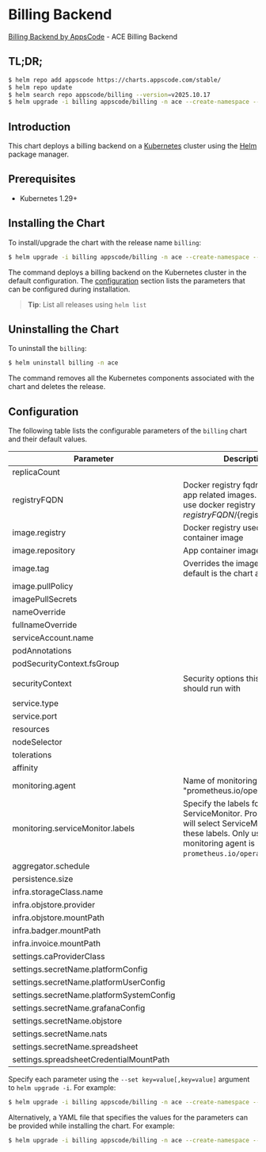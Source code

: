 # Billing Backend

[Billing Backend by AppsCode](https://github.com/appscode-cloud) - ACE Billing Backend

## TL;DR;

```bash
$ helm repo add appscode https://charts.appscode.com/stable/
$ helm repo update
$ helm search repo appscode/billing --version=v2025.10.17
$ helm upgrade -i billing appscode/billing -n ace --create-namespace --version=v2025.10.17
```

## Introduction

This chart deploys a billing backend on a [Kubernetes](http://kubernetes.io) cluster using the [Helm](https://helm.sh) package manager.

## Prerequisites

- Kubernetes 1.29+

## Installing the Chart

To install/upgrade the chart with the release name `billing`:

```bash
$ helm upgrade -i billing appscode/billing -n ace --create-namespace --version=v2025.10.17
```

The command deploys a billing backend on the Kubernetes cluster in the default configuration. The [configuration](#configuration) section lists the parameters that can be configured during installation.

> **Tip**: List all releases using `helm list`

## Uninstalling the Chart

To uninstall the `billing`:

```bash
$ helm uninstall billing -n ace
```

The command removes all the Kubernetes components associated with the chart and deletes the release.

## Configuration

The following table lists the configurable parameters of the `billing` chart and their default values.

|                Parameter                 |                                                                             Description                                                                             |                                                                                            Default                                                                                             |
|------------------------------------------|---------------------------------------------------------------------------------------------------------------------------------------------------------------------|------------------------------------------------------------------------------------------------------------------------------------------------------------------------------------------------|
| replicaCount                             |                                                                                                                                                                     | <code>3</code>                                                                                                                                                                                 |
| registryFQDN                             | Docker registry fqdn used to pull app related images. Set this to use docker registry hosted at ${registryFQDN}/${registry}/${image}                                | <code>ghcr.io</code>                                                                                                                                                                           |
| image.registry                           | Docker registry used to pull app container image                                                                                                                    | <code>appscode</code>                                                                                                                                                                          |
| image.repository                         | App container image                                                                                                                                                 | <code>b3</code>                                                                                                                                                                                |
| image.tag                                | Overrides the image tag whose default is the chart appVersion.                                                                                                      | <code>""</code>                                                                                                                                                                                |
| image.pullPolicy                         |                                                                                                                                                                     | <code>Always</code>                                                                                                                                                                            |
| imagePullSecrets                         |                                                                                                                                                                     | <code>[]</code>                                                                                                                                                                                |
| nameOverride                             |                                                                                                                                                                     | <code>""</code>                                                                                                                                                                                |
| fullnameOverride                         |                                                                                                                                                                     | <code>""</code>                                                                                                                                                                                |
| serviceAccount.name                      |                                                                                                                                                                     | <code>""</code>                                                                                                                                                                                |
| podAnnotations                           |                                                                                                                                                                     | <code>{}</code>                                                                                                                                                                                |
| podSecurityContext.fsGroup               |                                                                                                                                                                     | <code>65534</code>                                                                                                                                                                             |
| securityContext                          | Security options this container should run with                                                                                                                     | <code>{"allowPrivilegeEscalation":false,"capabilities":{"drop":["ALL"]},"readOnlyRootFilesystem":true,"runAsNonRoot":true,"runAsUser":65534,"seccompProfile":{"type":"RuntimeDefault"}}</code> |
| service.type                             |                                                                                                                                                                     | <code>ClusterIP</code>                                                                                                                                                                         |
| service.port                             |                                                                                                                                                                     | <code>80</code>                                                                                                                                                                                |
| resources                                |                                                                                                                                                                     | <code>{}</code>                                                                                                                                                                                |
| nodeSelector                             |                                                                                                                                                                     | <code>{}</code>                                                                                                                                                                                |
| tolerations                              |                                                                                                                                                                     | <code>[]</code>                                                                                                                                                                                |
| affinity                                 |                                                                                                                                                                     | <code>{}</code>                                                                                                                                                                                |
| monitoring.agent                         | Name of monitoring agent (eg "prometheus.io/operator")                                                                                                              | <code>""</code>                                                                                                                                                                                |
| monitoring.serviceMonitor.labels         | Specify the labels for ServiceMonitor. Prometheus crd will select ServiceMonitor using these labels. Only usable when monitoring agent is `prometheus.io/operator`. | <code>{}</code>                                                                                                                                                                                |
| aggregator.schedule                      |                                                                                                                                                                     | <code>"0 8 */1 */1 *"</code>                                                                                                                                                                   |
| persistence.size                         |                                                                                                                                                                     | <code>10Gi</code>                                                                                                                                                                              |
| infra.storageClass.name                  |                                                                                                                                                                     | <code>"standard"</code>                                                                                                                                                                        |
| infra.objstore.provider                  |                                                                                                                                                                     | <code>""</code>                                                                                                                                                                                |
| infra.objstore.mountPath                 |                                                                                                                                                                     | <code>""</code>                                                                                                                                                                                |
| infra.badger.mountPath                   |                                                                                                                                                                     | <code>/badger</code>                                                                                                                                                                           |
| infra.invoice.mountPath                  |                                                                                                                                                                     | <code>/billing</code>                                                                                                                                                                          |
| settings.caProviderClass                 |                                                                                                                                                                     | <code>""</code>                                                                                                                                                                                |
| settings.secretName.platformConfig       |                                                                                                                                                                     | <code>""</code>                                                                                                                                                                                |
| settings.secretName.platformUserConfig   |                                                                                                                                                                     | <code>""</code>                                                                                                                                                                                |
| settings.secretName.platformSystemConfig |                                                                                                                                                                     | <code>""</code>                                                                                                                                                                                |
| settings.secretName.grafanaConfig        |                                                                                                                                                                     | <code>""</code>                                                                                                                                                                                |
| settings.secretName.objstore             |                                                                                                                                                                     | <code>""</code>                                                                                                                                                                                |
| settings.secretName.nats                 |                                                                                                                                                                     | <code>""</code>                                                                                                                                                                                |
| settings.secretName.spreadsheet          |                                                                                                                                                                     | <code>""</code>                                                                                                                                                                                |
| settings.spreadsheetCredentialMountPath  |                                                                                                                                                                     | <code>"/data/marketplace-credentials"</code>                                                                                                                                                   |


Specify each parameter using the `--set key=value[,key=value]` argument to `helm upgrade -i`. For example:

```bash
$ helm upgrade -i billing appscode/billing -n ace --create-namespace --version=v2025.10.17 --set replicaCount=3
```

Alternatively, a YAML file that specifies the values for the parameters can be provided while
installing the chart. For example:

```bash
$ helm upgrade -i billing appscode/billing -n ace --create-namespace --version=v2025.10.17 --values values.yaml
```
